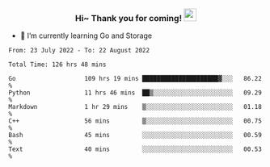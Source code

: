 <h3 align="center">
    Hi~ Thank you for coming!
    <img src="https://media.giphy.com/media/hvRJCLFzcasrR4ia7z/giphy.gif" width="25px">
</h3>

<!--
**pineapple-man/pineapple-man** is a ✨ _special_ ✨ repository because its `README.md` (this file) appears on your GitHub profile.

Here are some ideas to get you started:
- 🔭 I’m currently working on ...
- 🤔 I’m looking for help with ...
- 💬 Ask me about ...
- 📫 How to reach me: ...
- 😄 Pronouns: ...
- ⚡ Fun fact: 
- 👯 I’m looking to collaborate on kubernetes
-->
- 🌱 I’m currently learning Go and Storage

<!--START_SECTION:waka-->

```text
From: 23 July 2022 - To: 22 August 2022

Total Time: 126 hrs 48 mins

Go                   109 hrs 19 mins █████████████████████▓░░░   86.22 %
Python               11 hrs 46 mins  ██▒░░░░░░░░░░░░░░░░░░░░░░   09.29 %
Markdown             1 hr 29 mins    ▒░░░░░░░░░░░░░░░░░░░░░░░░   01.18 %
C++                  56 mins         ▒░░░░░░░░░░░░░░░░░░░░░░░░   00.75 %
Bash                 45 mins         ░░░░░░░░░░░░░░░░░░░░░░░░░   00.59 %
Text                 40 mins         ░░░░░░░░░░░░░░░░░░░░░░░░░   00.53 %
```

<!--END_SECTION:waka-->
